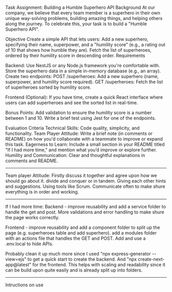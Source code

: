 Task Assignment: Building a Humble Superhero API
Background
At our company, we believe that every team member is a superhero in their own unique way-solving problems, building amazing things, and helping others along the journey. To celebrate this, your task is to build a "Humble Superhero API".

Objective
Create a simple API that lets users:
Add a new superhero, specifying their name, superpower, and a "humility score" (e.g., a rating out of 10 that shows how humble they are).
Fetch the list of superheroes, ordered by their humility score in descending order.
Requirements

Backend:
Use NestJS or any Node.js framework you're comfortable with.
Store the superhero data in a simple in-memory database (e.g., an array).
Create two endpoints:
POST /superheroes: Add a new superhero (name, superpower, and humility score required).
GET /superheroes: Fetch the list of superheroes sorted by humility score.

Frontend (Optional):
If you have time, create a quick React interface where users can add superheroes and see the sorted list in real-time.

Bonus Points:
Add validation to ensure the humility score is a number between 1 and 10.
Write a brief test using Jest for one of the endpoints.

Evaluation Criteria
Technical Skills: Code quality, simplicity, and functionality.
Team Player Attitude: Write a brief note (in comments or README) on how you'd collaborate with a teammate to improve or expand this task.
Eagerness to Learn: Include a small section in your README titled "If I had more time," and mention what you’d improve or explore further.
Humility and Communication: Clear and thoughtful explanations in comments and README.

---

Team player Attitude:
Firstly discuss it together and agree upon how we should go about it. divide and conquer or in tandem. Giving each other hints and suggestions. Using tools like Scrum.
Communicate often to make shure everything is in order and working.

---

If I had more time:
Backend - improve reusability and add a service folder to handle the get and post. More validations and error handling to make shure the page works correctly.

Frontend - improve reusability and add a component folder to split up the page (e.g. superheroes table and add superhero). add a modules folder with an actions file that handles the GET and POST. Add and use a .env.local to hide APIs.

Probably clean it up much more since I used "npx express-generator --view=ejs" to get a quick start to create the backend. And "npx create-next-app@latest" for the frontend. This helps with scaling and readability since it can be build upon quite easily and is already split up into folders.

---

Intructions on use
